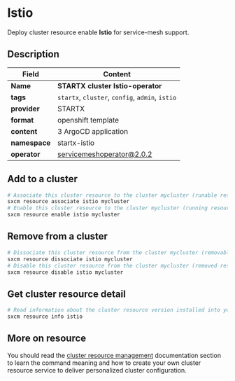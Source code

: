 # Istio

Deploy cluster resource enable **Istio** for service-mesh support.

## Description

| Field         | Content                                         |
| ------------- | ----------------------------------------------- |
| **Name**      | **STARTX cluster Istio-operator**               |
| **tags**      | `startx`, `cluster`, `config`, `admin`, `istio` |
| **provider**  | STARTX                                          |
| **format**    | openshift template                              |
| **content**   | 3 ArgoCD application                            |
| **namespace** | startx-istio                                    |
| **operator**  | servicemeshoperator@2.0.2                       |

## Add to a cluster

```bash
# Associate this cluster resource to the cluster mycluster (runable resource)
sxcm resource associate istio mycluster
# Enable this cluster resource to the cluster mycluster (running resource)
sxcm resource enable istio mycluster
```

## Remove from a cluster

```bash
# Dissociate this cluster resource from the cluster mycluster (removable resource)
sxcm resource dissociate istio mycluster
# Disable this cluster resource from the cluster mycluster (removed resource)
sxcm resource disable istio mycluster
```

## Get cluster resource detail

```bash
# Read information about the cluster resource version installed into your host (local)
sxcm resource info istio
```

## More on resource

You should read the [cluster resource management](../../4-cluster-resources) documentation section to learn the command
meaning and how to create your own cluster resource service to deliver personalized cluster configuration.
